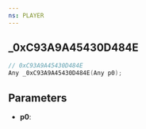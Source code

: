 ```yaml
---
ns: PLAYER
---
```

## _0xC93A9A45430D484E

```c
// 0xC93A9A45430D484E
Any _0xC93A9A45430D484E(Any p0);
```

## Parameters
* **p0**:
